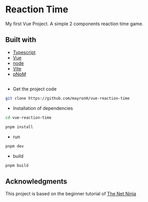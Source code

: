 # Reaction Time

My first Vue Project. A simple 2 components reaction time game.

## Built with

- [Typescript](https://www.typescriptlang.org/)
- [Vue](https://vuejs.org/)
- [node](http://nodejs.org/)
- [Vite](https://vitejs.dev/)
- [pNpM](https://pnpm.io/)

## 

- Get the project code

```bash
git clone https://github.com/mayronH/vue-reaction-time
```

- Installation of dependencies

```bash
cd vue-reaction-time

pnpm install

```

- run

```bash
pnpm dev
```

- build

```bash
pnpm build
```
## Acknowledgments

This project is based on the beginner tutorial of [The Net Ninja](https://www.youtube.com/c/TheNetNinja)